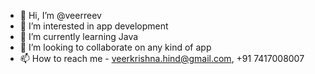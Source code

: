 - 👋 Hi, I’m @veerreev
- 👀 I’m interested in app development
- 🌱 I’m currently learning Java
- 💞️ I’m looking to collaborate on any kind of app
- 📫 How to reach me - veerkrishna.hind@gmail.com, +91 7417008007

<!---
veerreev/veerreev is a ✨ special ✨ repository because its `README.md` (this file) appears on your GitHub profile.
You can click the Preview link to take a look at your changes.
--->
